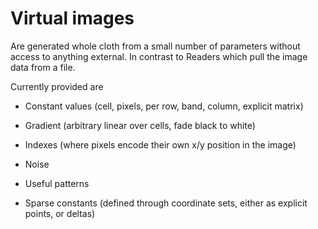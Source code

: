 # Virtual images

Are generated whole cloth from a small number of parameters without access to anything external. In
contrast to Readers which pull the image data from a file.

Currently provided are

 - Constant values (cell, pixels, per row, band, column, explicit matrix)

 - Gradient (arbitrary linear over cells, fade black to white)

 - Indexes (where pixels encode their own x/y position in the image)

 - Noise

 - Useful patterns

 - Sparse constants (defined through coordinate sets, either as explicit points, or deltas)

